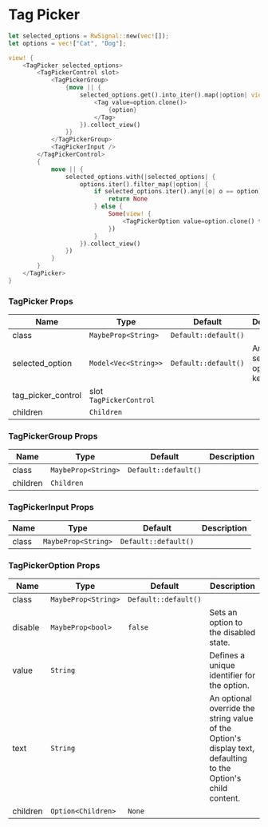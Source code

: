 # Tag Picker

```rust demo
let selected_options = RwSignal::new(vec![]);
let options = vec!["Cat", "Dog"];

view! {
    <TagPicker selected_options>
        <TagPickerControl slot>
            <TagPickerGroup>
                {move || {
                    selected_options.get().into_iter().map(|option| view!{
                        <Tag value=option.clone()>
                            {option}
                        </Tag>
                    }).collect_view()
                }}
            </TagPickerGroup>
            <TagPickerInput />
        </TagPickerControl>
        {
            move || {
                selected_options.with(|selected_options| {
                    options.iter().filter_map(|option| {
                        if selected_options.iter().any(|o| o == option) {
                            return None
                        } else {
                            Some(view! {
                                <TagPickerOption value=option.clone() text=option.clone() />
                            })
                        }
                    }).collect_view()
                })
            }
        }
    </TagPicker>
}
```

### TagPicker Props

| Name               | Type                    | Default              | Description                       |
| ------------------ | ----------------------- | -------------------- | --------------------------------- |
| class              | `MaybeProp<String>`     | `Default::default()` |                                   |
| selected_option    | `Model<Vec<String>>`    | `Default::default()` | An array of selected option keys. |
| tag_picker_control | slot `TagPickerControl` |                      |                                   |
| children           | `Children`              |                      |                                   |

### TagPickerGroup Props

| Name     | Type                | Default              | Description |
| -------- | ------------------- | -------------------- | ----------- |
| class    | `MaybeProp<String>` | `Default::default()` |             |
| children | `Children`          |                      |             |

### TagPickerInput Props

| Name  | Type                | Default              | Description |
| ----- | ------------------- | -------------------- | ----------- |
| class | `MaybeProp<String>` | `Default::default()` |             |

### TagPickerOption Props

| Name | Type | Default | Description |
| --- | --- | --- | --- |
| class | `MaybeProp<String>` | `Default::default()` |  |
| disable | `MaybeProp<bool>` | `false` | Sets an option to the disabled state. |
| value | `String` |  | Defines a unique identifier for the option. |
| text | `String` |  | An optional override the string value of the Option's display text, defaulting to the Option's child content. |
| children | `Option<Children>` | `None` |  |
